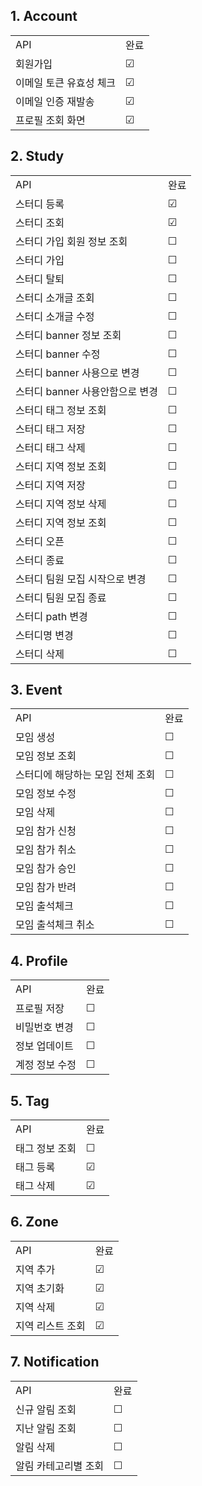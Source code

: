 ## 1. Account
|               |         | 
|---------------|---------|
| API           | 완료      |
| 회원가입          | &#9745; |
| 이메일 토큰 유효성 체크 | &#9745; |
| 이메일 인증 재발송    | &#9745; |
| 프로필 조회 화면     | &#9745; |

## 2. Study
|                      |         | 
|----------------------|---------|
| API                  | 완료      |
| 스터디 등록               | &#9745; |
| 스터디 조회               | &#9745; |
| 스터디 가입 회원 정보 조회      | &#9744; |
| 스터디 가입               | &#9744; |
| 스터디 탈퇴               | &#9744; |
| 스터디 소개글 조회           | &#9744; |
| 스터디 소개글 수정           | &#9744; |
| 스터디 banner 정보 조회     | &#9744; |
| 스터디 banner 수정        | &#9744; |
| 스터디 banner 사용으로 변경   | &#9744; |
| 스터디 banner 사용안함으로 변경 | &#9744; |
| 스터디 태그 정보 조회         | &#9744; |
| 스터디 태그 저장            | &#9744; |
| 스터디 태그 삭제            | &#9744; |
| 스터디 지역 정보 조회         | &#9744; |
| 스터디 지역 저장            | &#9744; |
| 스터디 지역 정보 삭제         | &#9744; |
| 스터디 지역 정보 조회         | &#9744; |
| 스터디 오픈               | &#9744; |
| 스터디 종료               | &#9744; |
| 스터디 팀원 모집 시작으로 변경    | &#9744; |
| 스터디 팀원 모집 종료         | &#9744; |
| 스터디 path 변경          | &#9744; |
| 스터디명 변경              | &#9744; |
| 스터디 삭제               | &#9744; |

## 3. Event
|                    |         | 
|--------------------|---------|
| API                | 완료      |
| 모임 생성              | &#9744; |
| 모임 정보 조회           | &#9744; |
| 스터디에 해당하는 모임 전체 조회 | &#9744; |
| 모임 정보 수정           | &#9744; |
| 모임 삭제              | &#9744; |
| 모임 참가 신청           | &#9744; |
| 모임 참가 취소           | &#9744; |
| 모임 참가 승인           | &#9744; |
| 모임 참가 반려           | &#9744; |
| 모임 출석체크            | &#9744; |
| 모임 출석체크 취소         | &#9744; |

## 4. Profile
|          |         | 
|----------|---------|
| API      | 완료      |
| 프로필 저장   | &#9744; |
| 비밀번호 변경  | &#9744; |
| 정보 업데이트  | &#9744; |
| 계정 정보 수정 | &#9744; |

## 5. Tag
|          |         | 
|----------|---------|
| API      | 완료      |
| 태그 정보 조회 | &#9744; |
| 태그 등록    | &#9745; |
| 태그 삭제    | &#9745; |

## 6. Zone
|           |         | 
|-----------|---------|
| API       | 완료      |
| 지역 추가     | &#9745; |
| 지역 초기화    | &#9745; |
| 지역 삭제     | &#9745; |
| 지역 리스트 조회 | &#9745; |

## 7. Notification
|             |         | 
|-------------|---------|
| API         | 완료      |
| 신규 알림 조회    | &#9744; |
| 지난 알림 조회    | &#9744; |
| 알림 삭제       | &#9744; |
| 알림 카테고리별 조회 | &#9744; |